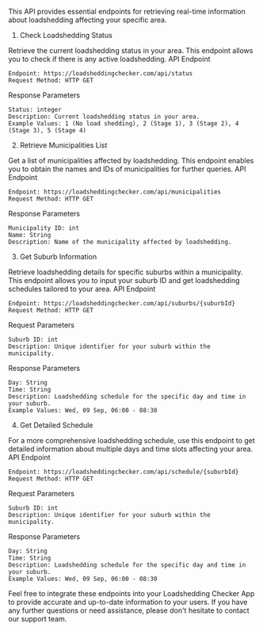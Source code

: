 This API provides essential endpoints for retrieving real-time information about loadshedding affecting your specific area.
1. Check Loadshedding Status

Retrieve the current loadshedding status in your area. This endpoint allows you to check if there is any active loadshedding.
API Endpoint

    Endpoint: https://loadsheddingchecker.com/api/status
    Request Method: HTTP GET

Response Parameters

    Status: integer
    Description: Current loadshedding status in your area.
    Example Values: 1 (No load shedding), 2 (Stage 1), 3 (Stage 2), 4 (Stage 3), 5 (Stage 4)

2. Retrieve Municipalities List

Get a list of municipalities affected by loadshedding. This endpoint enables you to obtain the names and IDs of municipalities for further queries.
API Endpoint

    Endpoint: https://loadsheddingchecker.com/api/municipalities
    Request Method: HTTP GET

Response Parameters

    Municipality ID: int
    Name: String
    Description: Name of the municipality affected by loadshedding.

3. Get Suburb Information

Retrieve loadshedding details for specific suburbs within a municipality. This endpoint allows you to input your suburb ID and get loadshedding schedules tailored to your area.
API Endpoint

    Endpoint: https://loadsheddingchecker.com/api/suburbs/{suburbId}
    Request Method: HTTP GET

Request Parameters

    Suburb ID: int
    Description: Unique identifier for your suburb within the municipality.

Response Parameters

    Day: String
    Time: String
    Description: Loadshedding schedule for the specific day and time in your suburb.
    Example Values: Wed, 09 Sep, 06:00 - 08:30

4. Get Detailed Schedule

For a more comprehensive loadshedding schedule, use this endpoint to get detailed information about multiple days and time slots affecting your area.
API Endpoint

    Endpoint: https://loadsheddingchecker.com/api/schedule/{suburbId}
    Request Method: HTTP GET

Request Parameters

    Suburb ID: int
    Description: Unique identifier for your suburb within the municipality.

Response Parameters

    Day: String
    Time: String
    Description: Loadshedding schedule for the specific day and time in your suburb.
    Example Values: Wed, 09 Sep, 06:00 - 08:30

Feel free to integrate these endpoints into your Loadshedding Checker App to provide accurate and up-to-date information to your users. If you have any further questions or need assistance, please don't hesitate to contact our support team.